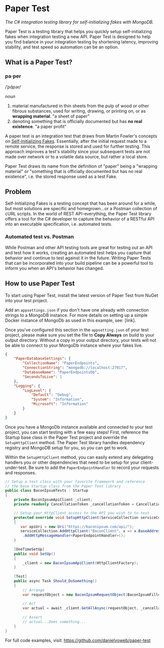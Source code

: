 # Paper Test
_The C# integration testing library for self-initializing fakes with MongoDB._

Paper Test is a testing library that helps you quickly setup self-initializing fakes when integration testing a new API. Paper Test is designed to help you find balance in your integration testing by shortening latency, improving stability, and test speed so automation can be an option.

## What is a Paper Test?

### pa·per
*/ˈpāpər/*

*noun*
1. material manufactured in thin sheets from the pulp of wood or other fibrous substances, used for writing, drawing, or printing on, or as **wrapping material**.
   "a sheet of paper"
2. denoting something that is officially documented but has **no real existence**. "a paper profit"

A paper test is an integration test that draws from Martin Fowler's concepts on [Self-Initializing Fakes](https://martinfowler.com/bliki/SelfInitializingFake.html). Essentially, after the initial request made to a remote service, the response is stored and used for further testing. This approach improves a test's stability since your subsequent tests are not made over network or to a volatile data source, but rather a local store.

Paper Test draws its name from the definition of "paper" being a "wrapping material" or "something that is officially documented but has no real existence", i.e. the stored response used as a test Fake.

## Problem

Self-Initializing Fakes is a testing concept that has been around for a while, but most solutions are specific and homegrown...or a Postman collection of cURL scripts. In the world of REST API-everything, the Paper Test library offers a tool for the C# developer to capture the behavior of a RESTful API into an executable specification, i.e. automated tests.

### Automated test vs. Postman

While Postman and other API testing tools are great for testing out an API and test how it works, creating an automated test helps you capture that behavior and continue to test against it in the future. Writing Paper Tests that can be incorporated into your build pipeline can be a powerful tool to inform you when an API's behavior has changed.

## How to use Paper Test

To start using Paper Test, install the latest version of Paper Test from NuGet into your test project.

Add an `appsettings.json` if you don't have one already with connection strings to a MongoDB instance. For more details on setting up a simple Docker instance of MongoDb as used in this example, see: [link].

Once you've configured this section in the `appsetting.json` of your test project, please make sure you set the file to **Copy Always** on build to your output directory. Without a copy in your output directory, your tests will not be able to connect to your MongoDb instance where your fakes live.

```json
{
    "PaperDatabaseSettings": {
        "CollectionName": "PaperEndpoints",
        "ConnectionString": "mongodb://localhost:27017",
        "DatabaseName": "PaperEndpointsDb",
        "SecondsToLive": 1
    },
    "Logging": {
        "LogLevel": {
            "Default": "Debug",
            "System": "Information",
            "Microsoft": "Information"
        }
    }
}
```
Once you have a MongoDb instance available and connected to your test project, you can start testing with a few easy steps! First, reference the Startup base class in the Paper Test project and override the `SetupHttpClient` method. The Paper Test library handles dependency registry and MongoDB setup for you, so you can get to work.

Within the `SetupHttpClient` method, you can easily extend any delegating handlers you or other dependencies that need to be setup for your client-under-test. Be sure to add the `PaperEndpointHandler` to record your requests and responses.

```c#
// Setup a test class with your favorite framework and reference
// the base Startup class from the Paper Test library
public class BaconIpsumTests : Startup
{
    private BaconIpsumApiClient _client;
    private readonly CancellationToken _cancellationToken = CancellationToken.None;

    // Setup your HttpClient access to the API you wish to to test
    protected override void SetupHttpClient(ServiceCollection serviceCollection)
    {
       var apiUri = new Uri("https://baconipsum.com/api/");
       serviceCollection.AddHttpClient("BaconClient", x => x.BaseAddress = apiUri)
        .AddHttpMessageHandler<PaperEndpointHandler>();
    }
    
    [OneTimeSetUp]
    public void SetUp()
    {
        _client = new BaconIpsumApiClient(HttpClientFactory);
    }    
    
    [Test]
    public async Task Should_DoSomething()
    {
        // Arrange
        var requestObject = new BaconIpsumRequestObject(BaconIpsumFillerType.MeatAndFiller);
        
        // Act
        var actual = await _client.GetAllAsync(requestObject, _cancellationToken);
        
        // Assert
        // actual...Does something...
    }
}
```

For full code examples, visit: https://github.com/danielvoweb/paper-test

<!--TODO Document caching -->
<!--TODO Document mongodb setup with docker -->
<!--TODO Document settings -->
<!--TODO Document how it works -->
<!--TODO Test Cache times -->
<!--TODO Write article on Self-Initializing Fakes -->
<!--TODO Benefits of closing the round-trip, errors, size, timeouts,Test Framework Agnostic, etc -->
<!--TODO Write follow-up article on Integration Testing Strategies -->
<!--TODO Document sticking points, number of records created, etc -->